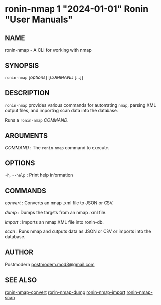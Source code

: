 # ronin-nmap 1 "2024-01-01" Ronin "User Manuals"

## NAME

ronin-nmap - A CLI for working with nmap

## SYNOPSIS

`ronin-nmap` [*options*] [*COMMAND* [...]]

## DESCRIPTION

`ronin-nmap` provides various commands for automating `nmap`, parsing
XML output files, and importing scan data into the database.

Runs a `ronin-nmap` *COMMAND*.

## ARGUMENTS

*COMMAND*
: The `ronin-nmap` command to execute.

## OPTIONS

`-h`, `--help`
: Print help information

## COMMANDS

*convert*
: Converts an nmap .xml file to JSON or CSV.

*dump*
: Dumps the targets from an nmap .xml file.

*import*
: Imports an nmap XML file into ronin-db.

*scan*
: Runs nmap and outputs data as JSON or CSV or imports into the database.

## AUTHOR

Postmodern <postmodern.mod3@gmail.com>

## SEE ALSO

[ronin-nmap-convert](ronin-nmap-convert.1.md) [ronin-nmap-dump](ronin-nmap-dump.1.md) [ronin-nmap-import](ronin-nmap-import.1.md) [ronin-nmap-scan](ronin-nmap-scan.1.md)
